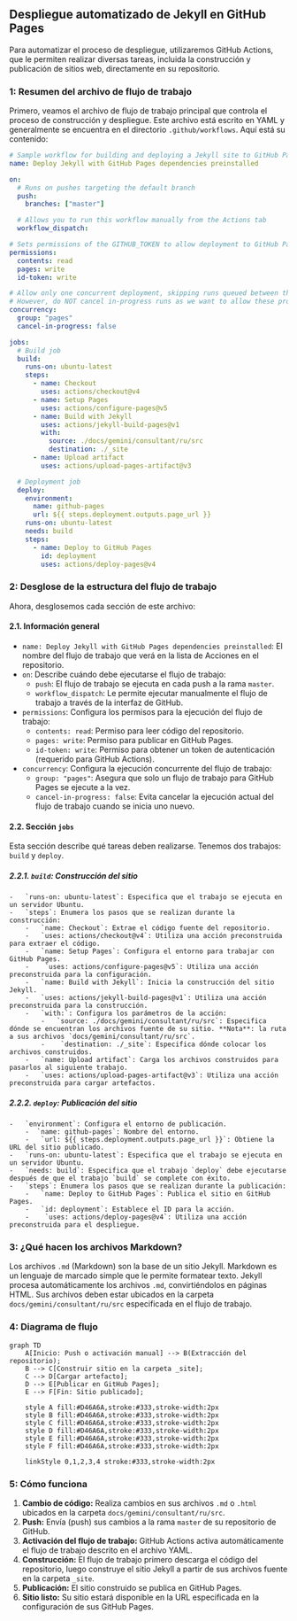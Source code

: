 ## Despliegue automatizado de Jekyll en GitHub Pages

Para automatizar el proceso de despliegue, utilizaremos GitHub Actions, que le permiten realizar diversas tareas, incluida la construcción y publicación de sitios web, directamente en su repositorio.

### 1: Resumen del archivo de flujo de trabajo
Primero, veamos el archivo de flujo de trabajo principal que controla el proceso de construcción y despliegue. Este archivo está escrito en YAML y generalmente se encuentra en el directorio `.github/workflows`. Aquí está su contenido:

```yaml
# Sample workflow for building and deploying a Jekyll site to GitHub Pages
name: Deploy Jekyll with GitHub Pages dependencies preinstalled

on:
  # Runs on pushes targeting the default branch
  push:
    branches: ["master"]

  # Allows you to run this workflow manually from the Actions tab
  workflow_dispatch:

# Sets permissions of the GITHUB_TOKEN to allow deployment to GitHub Pages
permissions:
  contents: read
  pages: write
  id-token: write

# Allow only one concurrent deployment, skipping runs queued between the run in-progress and latest queued.
# However, do NOT cancel in-progress runs as we want to allow these production deployments to complete.
concurrency:
  group: "pages"
  cancel-in-progress: false

jobs:
  # Build job
  build:
    runs-on: ubuntu-latest
    steps:
      - name: Checkout
        uses: actions/checkout@v4
      - name: Setup Pages
        uses: actions/configure-pages@v5
      - name: Build with Jekyll
        uses: actions/jekyll-build-pages@v1
        with:
          source: ./docs/gemini/consultant/ru/src
          destination: ./_site
      - name: Upload artifact
        uses: actions/upload-pages-artifact@v3

  # Deployment job
  deploy:
    environment:
      name: github-pages
      url: ${{ steps.deployment.outputs.page_url }}
    runs-on: ubuntu-latest
    needs: build
    steps:
      - name: Deploy to GitHub Pages
        id: deployment
        uses: actions/deploy-pages@v4
```

### 2: Desglose de la estructura del flujo de trabajo
Ahora, desglosemos cada sección de este archivo:

#### 2.1. Información general

-   `name: Deploy Jekyll with GitHub Pages dependencies preinstalled`: El nombre del flujo de trabajo que verá en la lista de Acciones en el repositorio.
-   `on`: Describe cuándo debe ejecutarse el flujo de trabajo:
    -   `push`: El flujo de trabajo se ejecuta en cada push a la rama `master`.
    -   `workflow_dispatch`: Le permite ejecutar manualmente el flujo de trabajo a través de la interfaz de GitHub.
-   `permissions`: Configura los permisos para la ejecución del flujo de trabajo:
    -   `contents: read`: Permiso para leer código del repositorio.
    -   `pages: write`: Permiso para publicar en GitHub Pages.
    -   `id-token: write`: Permiso para obtener un token de autenticación (requerido para GitHub Actions).
-   `concurrency`: Configura la ejecución concurrente del flujo de trabajo:
    -   `group: "pages"`: Asegura que solo un flujo de trabajo para GitHub Pages se ejecute a la vez.
    -   `cancel-in-progress: false`: Evita cancelar la ejecución actual del flujo de trabajo cuando se inicia uno nuevo.

#### 2.2. Sección `jobs`
Esta sección describe qué tareas deben realizarse. Tenemos dos trabajos: `build` y `deploy`.

##### 2.2.1. `build`: Construcción del sitio
    -   `runs-on: ubuntu-latest`: Especifica que el trabajo se ejecuta en un servidor Ubuntu.
    -   `steps`: Enumera los pasos que se realizan durante la construcción:
        -   `name: Checkout`: Extrae el código fuente del repositorio.
        -   `uses: actions/checkout@v4`: Utiliza una acción preconstruida para extraer el código.
        -   `name: Setup Pages`: Configura el entorno para trabajar con GitHub Pages.
        -    `uses: actions/configure-pages@v5`: Utiliza una acción preconstruida para la configuración.
        -   `name: Build with Jekyll`: Inicia la construcción del sitio Jekyll.
        -   `uses: actions/jekyll-build-pages@v1`: Utiliza una acción preconstruida para la construcción.
        -   `with:`: Configura los parámetros de la acción:
            -   `source: ./docs/gemini/consultant/ru/src`: Especifica dónde se encuentran los archivos fuente de su sitio. **Nota**: la ruta a sus archivos `docs/gemini/consultant/ru/src`.
            -    `destination: ./_site`: Especifica dónde colocar los archivos construidos.
        -   `name: Upload artifact`: Carga los archivos construidos para pasarlos al siguiente trabajo.
        -   `uses: actions/upload-pages-artifact@v3`: Utiliza una acción preconstruida para cargar artefactos.
    
##### 2.2.2. `deploy`: Publicación del sitio
    -   `environment`: Configura el entorno de publicación.
        -  `name: github-pages`: Nombre del entorno.
        -   `url: ${{ steps.deployment.outputs.page_url }}`: Obtiene la URL del sitio publicado.
    -   `runs-on: ubuntu-latest`: Especifica que el trabajo se ejecuta en un servidor Ubuntu.
    -   `needs: build`: Especifica que el trabajo `deploy` debe ejecutarse después de que el trabajo `build` se complete con éxito.
    -   `steps`: Enumera los pasos que se realizan durante la publicación:
        -   `name: Deploy to GitHub Pages`: Publica el sitio en GitHub Pages.
        -   `id: deployment`: Establece el ID para la acción.
        -    `uses: actions/deploy-pages@v4`: Utiliza una acción preconstruida para el despliegue.

### 3: ¿Qué hacen los archivos Markdown?

Los archivos `.md` (Markdown) son la base de un sitio Jekyll. Markdown es un lenguaje de marcado simple que le permite formatear texto.
Jekyll procesa automáticamente los archivos `.md`, convirtiéndolos en páginas HTML. Sus archivos deben estar ubicados en la carpeta `docs/gemini/consultant/ru/src` especificada en el flujo de trabajo.

### 4: Diagrama de flujo


```mermaid
graph TD
    A[Inicio: Push o activación manual] --> B(Extracción del repositorio);
    B --> C[Construir sitio en la carpeta _site];
    C --> D[Cargar artefacto];
    D --> E[Publicar en GitHub Pages];
    E --> F[Fin: Sitio publicado];
    
    style A fill:#D46A6A,stroke:#333,stroke-width:2px
    style B fill:#D46A6A,stroke:#333,stroke-width:2px
    style C fill:#D46A6A,stroke:#333,stroke-width:2px
    style D fill:#D46A6A,stroke:#333,stroke-width:2px
    style E fill:#D46A6A,stroke:#333,stroke-width:2px
    style F fill:#D46A6A,stroke:#333,stroke-width:2px
    
    linkStyle 0,1,2,3,4 stroke:#333,stroke-width:2px
```

### 5: Cómo funciona
1.  **Cambio de código:** Realiza cambios en sus archivos `.md` o `.html` ubicados en la carpeta `docs/gemini/consultant/ru/src`.
2.  **Push:** Envía (push) sus cambios a la rama `master` de su repositorio de GitHub.
3.  **Activación del flujo de trabajo:** GitHub Actions activa automáticamente el flujo de trabajo descrito en el archivo YAML.
4.  **Construcción:** El flujo de trabajo primero descarga el código del repositorio, luego construye el sitio Jekyll a partir de sus archivos fuente en la carpeta `_site`.
5.  **Publicación:** El sitio construido se publica en GitHub Pages.
6.  **Sitio listo:** Su sitio estará disponible en la URL especificada en la configuración de sus GitHub Pages.
